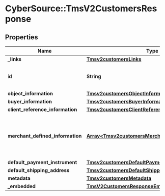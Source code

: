 # CyberSource::TmsV2CustomersResponse

## Properties
Name | Type | Description | Notes
------------ | ------------- | ------------- | -------------
**_links** | [**Tmsv2customersLinks**](Tmsv2customersLinks.md) |  | [optional] 
**id** | **String** | The Id of the Customer Token. | [optional] 
**object_information** | [**Tmsv2customersObjectInformation**](Tmsv2customersObjectInformation.md) |  | [optional] 
**buyer_information** | [**Tmsv2customersBuyerInformation**](Tmsv2customersBuyerInformation.md) |  | [optional] 
**client_reference_information** | [**Tmsv2customersClientReferenceInformation**](Tmsv2customersClientReferenceInformation.md) |  | [optional] 
**merchant_defined_information** | [**Array&lt;Tmsv2customersMerchantDefinedInformation&gt;**](Tmsv2customersMerchantDefinedInformation.md) | Object containing the custom data that the merchant defines.  | [optional] 
**default_payment_instrument** | [**Tmsv2customersDefaultPaymentInstrument**](Tmsv2customersDefaultPaymentInstrument.md) |  | [optional] 
**default_shipping_address** | [**Tmsv2customersDefaultShippingAddress**](Tmsv2customersDefaultShippingAddress.md) |  | [optional] 
**metadata** | [**Tmsv2customersMetadata**](Tmsv2customersMetadata.md) |  | [optional] 
**_embedded** | [**TmsV2CustomersResponseEmbedded**](TmsV2CustomersResponseEmbedded.md) |  | [optional] 


